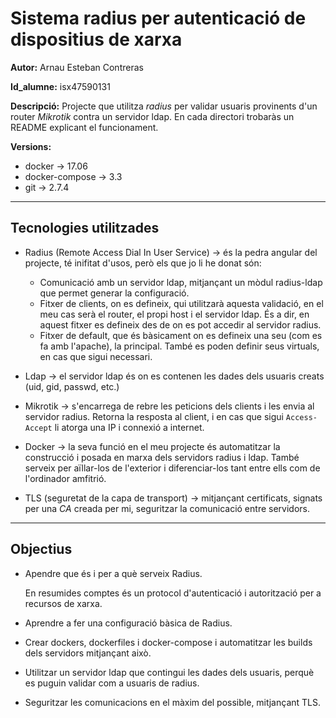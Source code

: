 # Sistema radius per autenticació de dispositius de xarxa

**Autor:** Arnau Esteban Contreras

**Id_alumne:** isx47590131

**Descripció:** Projecte que utilitza *radius* per validar usuaris provinents d'un router *Mikrotik* contra un servidor ldap. En cada directori trobaràs un README explicant el funcionament.

**Versions:** 

+ docker -> 17.06
+ docker-compose -> 3.3
+ git -> 2.7.4
    
-------

## Tecnologies utilitzades

- Radius (Remote Access Dial In User Service) -> és la pedra angular del projecte, té inifitat d'usos, però els que jo li he donat són:

    - Comunicació amb un servidor ldap, mitjançant un mòdul radius-ldap que permet generar la configuració.
    - Fitxer de clients, on es defineix, qui utilitzarà aquesta validació, en el meu cas serà el router, el propi host i el servidor ldap. És a dir, en aquest fitxer es defineix des de on es pot accedir al servidor radius.
    - Fitxer de default, que és bàsicament on es defineix una seu (com es fa amb l'apache), la principal. També es poden definir seus virtuals, en cas que sigui necessari.

- Ldap -> el servidor ldap és on es contenen les dades dels usuaris creats (uid, gid, passwd, etc.)

- Mikrotik -> s'encarrega de rebre les peticions dels clients i les envia al servidor radius. Retorna la resposta al client, i en cas que sigui `Access-Accept` li atorga una IP i connexió a internet.

- Docker -> la seva funció en el meu projecte és automatitzar la construcció  i posada en marxa dels servidors radius i ldap. També serveix per aïllar-los de l'exterior i diferenciar-los tant entre ells com de l'ordinador amfitrió.

- TLS (seguretat de la capa de transport) -> mitjançant certificats, signats per una *CA* creada per mi, seguritzar la comunicació entre servidors.

---

## Objectius

- Apendre que és i per a què serveix Radius.

    En resumides comptes és un protocol d'autenticació i autorització per a recursos de xarxa.

- Aprendre a fer una configuració bàsica de Radius.

- Crear dockers, dockerfiles i docker-compose i automatitzar les builds dels servidors mitjançant això.

- Utilitzar un servidor ldap que contingui les dades dels usuaris, perquè es puguin validar com a usuaris de radius.

- Seguritzar les comunicacions en el màxim del possible, mitjançant TLS.